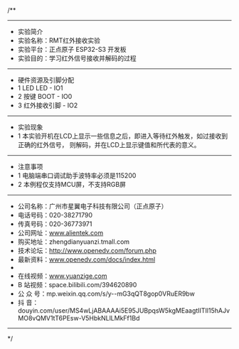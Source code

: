 /**
 ***************************************************************************************************
 * 实验简介
 * 实验名称：RMT红外接收实验
 * 实验平台：正点原子 ESP32-S3 开发板
 * 实验目的：学习红外信号接收并解码的过程

 ***************************************************************************************************
 * 硬件资源及引脚分配
 * 1 LED
     LED - IO1
 * 2 按键
     BOOT -  IO0
 * 3 红外接收引脚 - IO2

 ***************************************************************************************************
 * 实验现象
 * 1 本实验开机在LCD上显示一些信息之后，即进入等待红外触发，如过接收到正确的红外信号，
     则解码，并在LCD上显示键值和所代表的意义。

 ***************************************************************************************************
 * 注意事项
 * 1 电脑端串口调试助手波特率必须是115200
 * 2 本例程仅支持MCU屏，不支持RGB屏

 ***********************************************************************************************************
 * 公司名称：广州市星翼电子科技有限公司（正点原子）
 * 电话号码：020-38271790
 * 传真号码：020-36773971
 * 公司网址：www.alientek.com
 * 购买地址：zhengdianyuanzi.tmall.com
 * 技术论坛：http://www.openedv.com/forum.php
 * 最新资料：www.openedv.com/docs/index.html
 *
 * 在线视频：www.yuanzige.com
 * B 站视频：space.bilibili.com/394620890
 * 公 众 号：mp.weixin.qq.com/s/y--mG3qQT8gop0VRuER9bw
 * 抖    音：douyin.com/user/MS4wLjABAAAAi5E95JUBpqsW5kgMEaagtIITIl15hAJvMO8vQMV1tT6PEsw-V5HbkNLlLMkFf1Bd
 ***********************************************************************************************************
 */